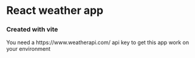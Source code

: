 <h1>React weather app</h1>

<h3>Created with vite</h3>
<p>You need a https://www.weatherapi.com/ api key to get this app work on your environment</p>
